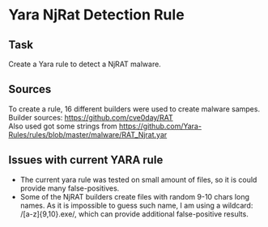 # Yara NjRat Detection Rule
## Task
Create a Yara rule to detect a NjRAT malware.

## Sources
To create a rule, 16 different builders were used to create malware sampes.<br>
Builder sources: https://github.com/cve0day/RAT<br>
Also used got some strings from https://github.com/Yara-Rules/rules/blob/master/malware/RAT_Njrat.yar

## Issues with current YARA rule
* The current yara rule was tested on small amount of files, so it is could provide many false-positives.
* Some of the NjRAT builders create files with random 9-10 chars long names. As it is impossible to guess such name, I am using a wildcard: /[a-z]{9,10}.exe/, which can provide additional false-positive results.

